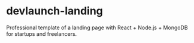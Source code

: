 # devlaunch-landing
Professional template of a landing page with React + Node.js + MongoDB for startups and freelancers.
